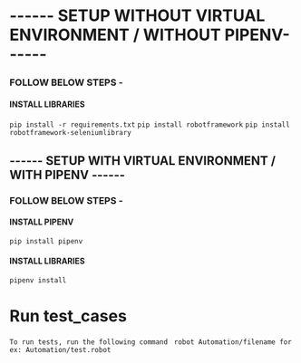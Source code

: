 # ------ SETUP WITHOUT VIRTUAL ENVIRONMENT / WITHOUT PIPENV------

### FOLLOW BELOW STEPS -

#### INSTALL LIBRARIES
```pip install -r requirements.txt```
```pip install robotframework```
```pip install robotframework-seleniumlibrary```


## ------ SETUP WITH VIRTUAL ENVIRONMENT / WITH PIPENV ------

### FOLLOW BELOW STEPS -

#### INSTALL PIPENV
```pip install pipenv```

#### INSTALL LIBRARIES
```pipenv install```


# Run test_cases
``` To run tests, run the following command ```
``` robot Automation/filename for ex: Automation/test.robot```